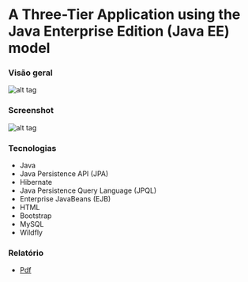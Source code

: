 # A Three-Tier Application using the Java Enterprise Edition (Java EE) model


### Visão geral
![alt tag](https://github.com/andrempinho/A-Three-Tier-Application-using-the-Java-Enterprise-Edition-model/blob/master/Imagem/Overview.png)


### Screenshot
![alt tag](https://github.com/andrempinho/A-Three-Tier-Application-using-the-Java-Enterprise-Edition-model/blob/master/Imagem/Screenshot.png)


### Tecnologias
* Java
* Java Persistence API (JPA)
* Hibernate
* Java Persistence Query Language (JPQL)
* Enterprise JavaBeans (EJB)
* HTML
* Bootstrap
* MySQL
* Wildfly


### Relatório
* [Pdf](https://github.com/andrempinho/A-Three-Tier-Application-using-the-Java-Enterprise-Edition-model/blob/master/Relatório.pdf)
